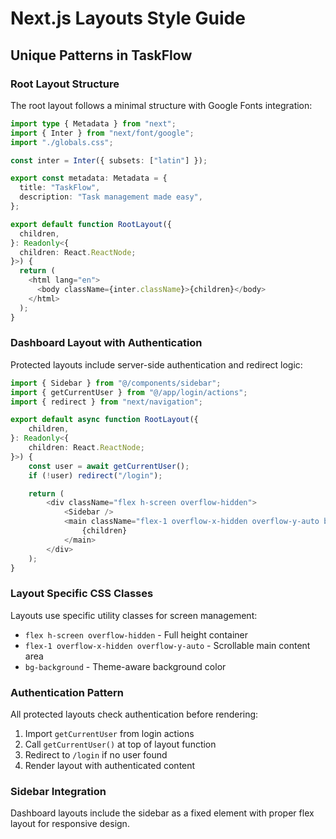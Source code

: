# Next.js Layouts Style Guide

## Unique Patterns in TaskFlow

### Root Layout Structure
The root layout follows a minimal structure with Google Fonts integration:

```typescript
import type { Metadata } from "next";
import { Inter } from "next/font/google";
import "./globals.css";

const inter = Inter({ subsets: ["latin"] });

export const metadata: Metadata = {
  title: "TaskFlow",
  description: "Task management made easy",
};

export default function RootLayout({
  children,
}: Readonly<{
  children: React.ReactNode;
}>) {
  return (
    <html lang="en">
      <body className={inter.className}>{children}</body>
    </html>
  );
}
```

### Dashboard Layout with Authentication
Protected layouts include server-side authentication and redirect logic:

```typescript
import { Sidebar } from "@/components/sidebar";
import { getCurrentUser } from "@/app/login/actions";
import { redirect } from "next/navigation";

export default async function RootLayout({
    children,
}: Readonly<{
    children: React.ReactNode;
}>) {
    const user = await getCurrentUser();
    if (!user) redirect("/login");

    return (
        <div className="flex h-screen overflow-hidden">
            <Sidebar />
            <main className="flex-1 overflow-x-hidden overflow-y-auto bg-background">
                {children}
            </main>
        </div>
    );
}
```

### Layout Specific CSS Classes
Layouts use specific utility classes for screen management:

- `flex h-screen overflow-hidden` - Full height container
- `flex-1 overflow-x-hidden overflow-y-auto` - Scrollable main content area
- `bg-background` - Theme-aware background color

### Authentication Pattern
All protected layouts check authentication before rendering:

1. Import `getCurrentUser` from login actions
2. Call `getCurrentUser()` at top of layout function  
3. Redirect to `/login` if no user found
4. Render layout with authenticated content

### Sidebar Integration
Dashboard layouts include the sidebar as a fixed element with proper flex layout for responsive design.